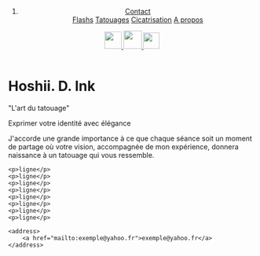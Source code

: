 <!DOCTYPE html>
<html lang="fr">
<head>
    <meta charset="UTF-8">
    <meta name="viewport" content="width=device-width, initial-scale=1.0">
    <meta image**>    
    <link rel="stylesheet" href="hoshi.css">
    <link rel="preconnect" href="https://fonts.googleapis.com">
    <link rel="preconnect" href="https://fonts.gstatic.com" crossorigin>
    <link href="https://fonts.googleapis.com/css2?family=Lavishly+Yours&display=swap" rel="stylesheet">
    <title>Hoshii.D.Ink</title>
</head>
<body>
    <header class="header-announcement">
        <nav class="header-announcement-navigations">
            <ol>
                <li class="navigation"><a href="/contact">Contact</a></li>
                <a href="/flashs">Flashs</a>
                <a href="/tatouages">Tatouages</a>
                <a href="/cicatrisation">Cicatrisation</a>
                <a href="/a-propos">A propos</a>
            </ol>
        </nav>
        <div class="social-share">
            <a href="https://www.instagram.com/hoshii.d.ink?igsh=MXAyczM0ampqbjF4dA%3D%3D" class="social-icon" target="_blank">
            <img src="icons/instagram.png" style="width: 35px">
        </a>
        <a href="https://www.tiktok.com/@hoshii.d.ink?_r=1&_t=8mhW6Lc2hHc&fbclid=IwZXh0bgNhZW0CMTAAAR3HMEUDvUMjcDHDzeqDZNqCs0vA-kEGlR-ZVw87tIgUl3C2uheGCwMObRY_aem_AcamAgiYn4pl_wK4q-xXV97DS7upsh0HZAPirp4GXWWR7YtDG8wcAbIysCCldIwgOrmWmhlwUYRLhfXl7kN-5KnY" class="social-icon" target="_blank">
            <img src="icons/tiktok.png" style="width: 37px">
        </a>
        <a href="https://www.facebook.com/profile.php?id=61560437122256" class="social-icon" target="_blank">
            <img src="icons/facebook.png"style="width: 33px">
        </a></div>
    </header>
    <div id="corps1">
    <h1>Hoshii. <span class="after-dot">D</span>. <span class="after-dot">I</span>nk</h1>
    <aside>
        <p>"L'art du tatouage"</p> 
        <p> Exprimer votre identité avec élégance</p>
    </aside>
    <div class="little-description">
        <p>J'accorde une grande importance à ce que chaque séance soit un moment de partage où votre vision, accompagnée de mon expérience, donnera naissance à un tatouage qui vous ressemble.</p>
    </div>
    </div>
    
    <p>ligne</p>
    <p>ligne</p>
    <p>ligne</p>
    <p>ligne</p>
    <p>ligne</p>
    <p>ligne</p>
    <p>ligne</p>
    <p>ligne</p>
    
    <address>
        <a href="mailto:exemple@yahoo.fr">exemple@yahoo.fr</a>
    </address>
</body>
</html>
